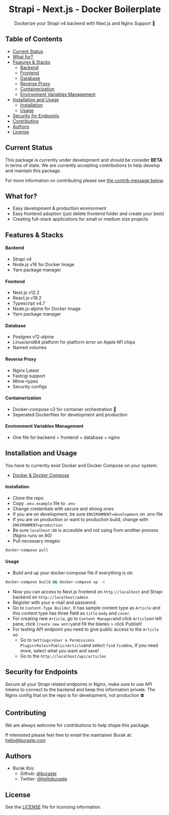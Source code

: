 
<div align="center">
<h1>Strapi - Next.js - Docker Boilerplate</h1>
	
<p style="margin-top: 0;">Dockerize your Strapi v4 backend with Next.js and Nginx Support 🚀</p>
	</div>

## Table of Contents <!-- omit in toc -->

- [Current Status](#current-status)
- [What for?](#what-for)
- [Features & Stacks](#features--stacks)
    - [Backend](#backend)
    - [Frontend](#frontend)
    - [Database](#database)
    - [Reverse Proxy](#reverse-proxy)
    - [Containerization](#containerization)
    - [Environment Variables Management](#environment-variables-management)
- [Installation and Usage](#installation-and-usage)
    - [Installation](#installation)
    - [Usage](#usage)
- [Security for Endpoints](#security-for-endpoints)
- [Contributing](#contributing)
- [Authors](#authors)
- [License](#license)

## Current Status

This package is currently under development and should be consider **BETA** in terms of state. We are currently accepting contributions to help develop and maintain this package.

For more information on contributing please see [the contrib message below](#contributing).

##  What for?

- Easy development & production environment
- Easy frontend adoption (just delete frontend folder and create your best)
- Creating full-stack applications for small or medium size projects

## Features & Stacks

#### Backend
- Strapi v4
- Node.js v16 for Docker Image
- Yarn package manager
#### Frontend
- Next.js v12.2
- React.js v18.2
- Typescript v4.7
- Node.js-alpine for Docker Image
- Yarn package manager
#### Database
- Postgres v12-alpine
- Linux/amd64 platform for platform error on Apple M1 chips
- Named volumes
#### Reverse Proxy
- Nginx Latest
- Fastcgi support
- Mime-types
- Security configs
#### Containerization
- Docker-compose v3 for container orchestration 🐳
- Seperated Dockerfiles for development and production
#### Environment Variables Management
- One file for backend + frontend + database + nginx


## Installation and Usage
You have to currently exist Docker and Docker Compose on your system:
- [Docker & Docker Compose](https://docs.docker.com/get-docker/)

#### Installation
- Clone the repo
- Copy `.env.example` file to `.env`
- Change credentials with secure and strong ones
- If you are on development, be sure `ENVIRONMENT=development` on .env file
- If you are on production or want to production build, change with `ENVIRONMENT=production`
- Be sure `localhost:80` is accesible and not using from another process (Nginx runs on 80)
- Pull necessary images:
```bash
docker-compose pull
```
#### Usage
- Build and up your docker-compose file if everything is ok:
```bash
docker-compose build && docker-compose up -d
```
- Now you can access to Next.js frontend on `http://localhost` and Strapi backend on `http://localhost/admin`
- Register with your e-mail and password.
- Go to `Content-Type Builder`, It has sample content type as `Article` and this content type has three field as `title` `body` and `cover`.
- For creating new `Article`, go to `Content Manager`and click `Article`on left pane, click `Create new entry`and fill the blanks > click Publish!
- For testing API endpoint you need to give public access to the `Article` so
	- Go to `Settings`>`User & Permissions Plugin`>`Roles`>`Public`>`Article`and select `find` `findOne`, If you need more, select what you want and save!
	- Go to the `http://localhost/api/articles`

## Security for Endpoints
Secure all your Strapi related endpoints in Nginx, make sure to use API tokens to connect to the backend and keep this information private. The Nginx config that on the repo is for development, not production ⛔️

## Contributing

We are always welcome for contributions to help shape this package.

If interested please feel free to email the maintainer Burak at: hello@buraste.com

## Authors

- Burak Ibis:
	- Github: [@buraste](https://github.com/buraste)
	- Twitter: [@helloburaste](https://twitter.com/helloburaste)

## License

See the [LICENSE](./LICENSE.md) file for licensing information.
